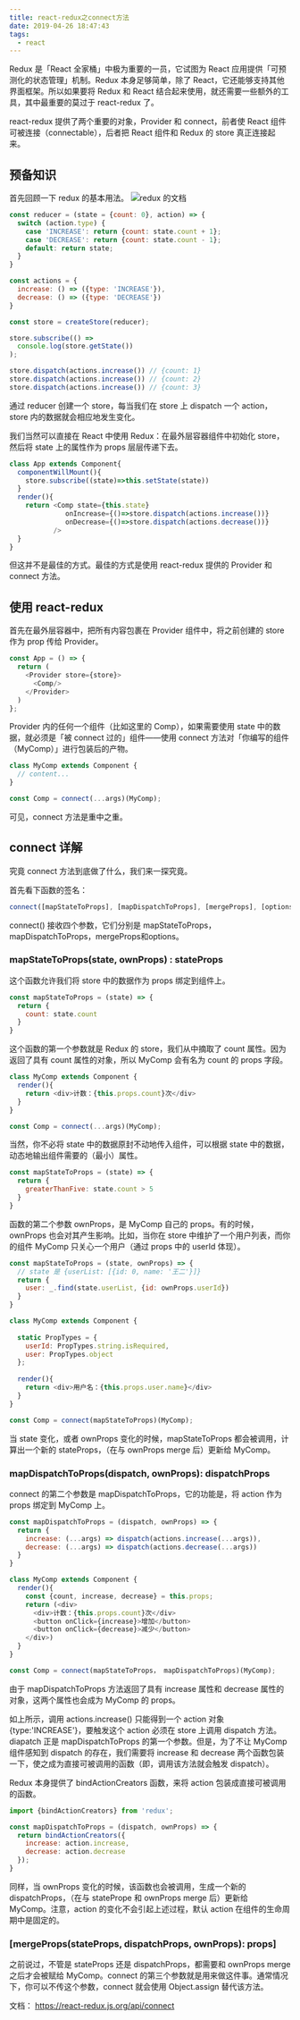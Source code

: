 ```yaml
---
title: react-redux之connect方法
date: 2019-04-26 18:47:43
tags:
  - react
---
```


Redux 是「React 全家桶」中极为重要的一员，它试图为 React 应用提供「可预测化的状态管理」机制。Redux 本身足够简单，除了 React，它还能够支持其他界面框架。所以如果要将 Redux 和 React 结合起来使用，就还需要一些额外的工具，其中最重要的莫过于 react-redux 了。

react-redux 提供了两个重要的对象，Provider 和 connect，前者使 React 组件可被连接（connectable），后者把 React 组件和 Redux 的 store 真正连接起来。
<!-- more -->
## 预备知识

首先回顾一下 redux 的基本用法。 ![redux 的文档](https://cn.redux.js.org)

```js
const reducer = (state = {count: 0}, action) => {
  switch (action.type) {
    case 'INCREASE': return {count: state.count + 1};
    case 'DECREASE': return {count: state.count - 1};
    default: return state;
  }
}

const actions = {
  increase: () => ({type: 'INCREASE'}),
  decrease: () => ({type: 'DECREASE'})
}

const store = createStore(reducer);

store.subscribe(() =>
  console.log(store.getState())
);

store.dispatch(actions.increase()) // {count: 1}
store.dispatch(actions.increase()) // {count: 2}
store.dispatch(actions.increase()) // {count: 3}
```

通过 reducer 创建一个 store，每当我们在 store 上 dispatch 一个 action，store 内的数据就会相应地发生变化。

我们当然可以直接在 React 中使用 Redux：在最外层容器组件中初始化 store，然后将 state 上的属性作为 props 层层传递下去。

```js
class App extends Component{
  componentWillMount(){
    store.subscribe((state)=>this.setState(state))
  }
  render(){
    return <Comp state={this.state}
              onIncrease={()=>store.dispatch(actions.increase())}
              onDecrease={()=>store.dispatch(actions.decrease())}
           />
  }
}
```

但这并不是最佳的方式。最佳的方式是使用 react-redux 提供的 Provider 和 connect 方法。

## 使用 react-redux

首先在最外层容器中，把所有内容包裹在 Provider 组件中，将之前创建的 store 作为 prop 传给 Provider。

```js
const App = () => {
  return (
    <Provider store={store}>
      <Comp/>
    </Provider>
  )
};
```

Provider 内的任何一个组件（比如这里的 Comp），如果需要使用 state 中的数据，就必须是「被 connect 过的」组件——使用 connect 方法对「你编写的组件（MyComp）」进行包装后的产物。

```js
class MyComp extends Component {
  // content...
}

const Comp = connect(...args)(MyComp);
```

可见，connect 方法是重中之重。

## connect 详解

究竟 connect 方法到底做了什么，我们来一探究竟。

首先看下函数的签名：

```js
connect([mapStateToProps], [mapDispatchToProps], [mergeProps], [options])
```

connect() 接收四个参数，它们分别是 mapStateToProps，mapDispatchToProps，mergeProps和options。

### mapStateToProps(state, ownProps) : stateProps

这个函数允许我们将 store 中的数据作为 props 绑定到组件上。

```js
const mapStateToProps = (state) => {
  return {
    count: state.count
  }
}
```

这个函数的第一个参数就是 Redux 的 store，我们从中摘取了 count 属性。因为返回了具有 count 属性的对象，所以 MyComp 会有名为 count 的 props 字段。

```js
class MyComp extends Component {
  render(){
    return <div>计数：{this.props.count}次</div>
  }
}

const Comp = connect(...args)(MyComp);
```

当然，你不必将 state 中的数据原封不动地传入组件，可以根据 state 中的数据，动态地输出组件需要的（最小）属性。

```js
const mapStateToProps = (state) => {
  return {
    greaterThanFive: state.count > 5
  }
}
```

函数的第二个参数 ownProps，是 MyComp 自己的 props。有的时候，ownProps 也会对其产生影响。比如，当你在 store 中维护了一个用户列表，而你的组件 MyComp 只关心一个用户（通过 props 中的 userId 体现）。

```js
const mapStateToProps = (state, ownProps) => {
  // state 是 {userList: [{id: 0, name: '王二'}]}
  return {
    user: _.find(state.userList, {id: ownProps.userId})
  }
}

class MyComp extends Component {
  
  static PropTypes = {
    userId: PropTypes.string.isRequired,
    user: PropTypes.object
  };
  
  render(){
    return <div>用户名：{this.props.user.name}</div>
  }
}

const Comp = connect(mapStateToProps)(MyComp);
```

当 state 变化，或者 ownProps 变化的时候，mapStateToProps 都会被调用，计算出一个新的 stateProps，（在与 ownProps merge 后）更新给 MyComp。

### mapDispatchToProps(dispatch, ownProps): dispatchProps

connect 的第二个参数是 mapDispatchToProps，它的功能是，将 action 作为 props 绑定到 MyComp 上。

```js
const mapDispatchToProps = (dispatch, ownProps) => {
  return {
    increase: (...args) => dispatch(actions.increase(...args)),
    decrease: (...args) => dispatch(actions.decrease(...args))
  }
}

class MyComp extends Component {
  render(){
    const {count, increase, decrease} = this.props;
    return (<div>
      <div>计数：{this.props.count}次</div>
      <button onClick={increase}>增加</button>
      <button onClick={decrease}>减少</button>
    </div>)
  }
}

const Comp = connect(mapStateToProps， mapDispatchToProps)(MyComp);
```

由于 mapDispatchToProps 方法返回了具有 increase 属性和 decrease 属性的对象，这两个属性也会成为 MyComp 的 props。

如上所示，调用 actions.increase() 只能得到一个 action 对象 {type:'INCREASE'}，要触发这个 action 必须在 store 上调用 dispatch 方法。diapatch 正是 mapDispatchToProps 的第一个参数。但是，为了不让 MyComp 组件感知到 dispatch 的存在，我们需要将 increase 和 decrease 两个函数包装一下，使之成为直接可被调用的函数（即，调用该方法就会触发 dispatch）。

Redux 本身提供了 bindActionCreators 函数，来将 action 包装成直接可被调用的函数。

```js
import {bindActionCreators} from 'redux';

const mapDispatchToProps = (dispatch, ownProps) => {
  return bindActionCreators({
    increase: action.increase,
    decrease: action.decrease
  });
}
```

同样，当 ownProps 变化的时候，该函数也会被调用，生成一个新的 dispatchProps，（在与 statePrope 和 ownProps merge 后）更新给 MyComp。注意，action 的变化不会引起上述过程，默认 action 在组件的生命周期中是固定的。

### [mergeProps(stateProps, dispatchProps, ownProps): props]

之前说过，不管是 stateProps 还是 dispatchProps，都需要和 ownProps merge 之后才会被赋给 MyComp。connect 的第三个参数就是用来做这件事。通常情况下，你可以不传这个参数，connect 就会使用 Object.assign 替代该方法。

文档： https://react-redux.js.org/api/connect
